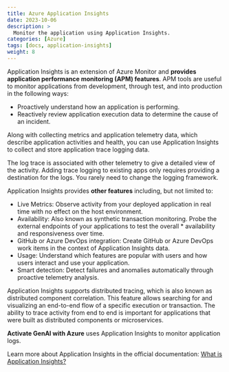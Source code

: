 ```yaml
---
title: Azure Application Insights
date: 2023-10-06
description: >
  Monitor the application using Application Insights.
categories: [Azure]
tags: [docs, application-insights]
weight: 8
---
```


Application Insights is an extension of Azure Monitor and **provides application performance monitoring (APM) features**. APM tools are useful to monitor applications from development, through test, and into production in the following ways:

* Proactively understand how an application is performing.
* Reactively review application execution data to determine the cause of an incident.

Along with collecting metrics and application telemetry data, which describe application activities and health, you can use Application Insights to collect and store application trace logging data.

The log trace is associated with other telemetry to give a detailed view of the activity. Adding trace logging to existing apps only requires providing a destination for the logs. You rarely need to change the logging framework.

Application Insights provides **other features** including, but not limited to:

* Live Metrics: Observe activity from your deployed application in real time with no effect on the host environment.
* Availability: Also known as synthetic transaction monitoring. Probe the external endpoints of your applications to test the overall * availability and responsiveness over time.
* GitHub or Azure DevOps integration: Create GitHub or Azure DevOps work items in the context of Application Insights data.
* Usage: Understand which features are popular with users and how users interact and use your application.
* Smart detection: Detect failures and anomalies automatically through proactive telemetry analysis.

Application Insights supports distributed tracing, which is also known as distributed component correlation. This feature allows searching for and visualizing an end-to-end flow of a specific execution or transaction. The ability to trace activity from end to end is important for applications that were built as distributed components or microservices.

**Activate GenAI with Azure** uses Application Insights to monitor application logs. 

Learn more about Application Insights in the official documentation: [What is Application Insights?](https://learn.microsoft.com/en-us/azure/azure-monitor/app/app-insights-overview?tabs=net)